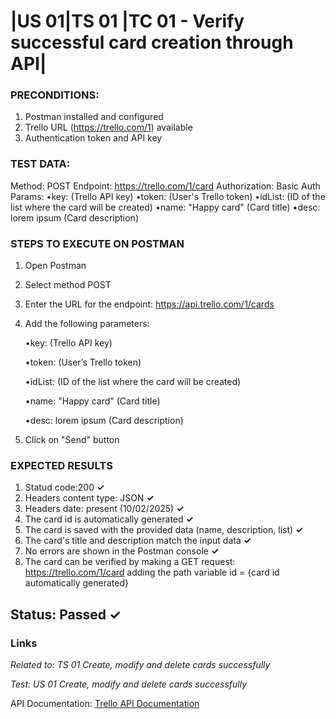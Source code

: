 # |US 01|TS 01 |TC 01 - Verify successful card creation through API| #

### PRECONDITIONS: ###

1. Postman installed and configured
2. Trello URL (https://trello.com/1) available
3. Authentication token and API key

### TEST DATA: ###

Method: POST
Endpoint: https://trello.com/1/card
Authorization: Basic Auth
Params:
        •key: <user-key> (Trello API key)
        •token: <user-token> (User's Trello token)
        •idList: <list-id> (ID of the list where the card will be created)
        •name: "Happy card" (Card title)
        •desc: lorem ipsum (Card description)

### STEPS TO EXECUTE ON POSTMAN ###
1. Open Postman
2. Select method POST
3. Enter the URL for the endpoint: https://api.trello.com/1/cards
4. Add the following parameters:
   
     •key: <user-key> (Trello API key)
   
     •token: <user-token> (User’s Trello token)
   
     •idList: <list-id> (ID of the list where the card will be created)
   
     •name: "Happy card" (Card title)
   
     •desc: lorem ipsum (Card description)
   
5. Click on "Send" button
           
### EXPECTED RESULTS ###
1. Statud code:200     **✓**
2. Headers content type: JSON    **✓** 
3. Headers date: present (10/02/2025)    **✓**
4. The card id is automatically generated   **✓**
5. The card is saved with the provided data (name, description, list)    **✓** 
6. The card's title and description match the input data **✓**
7. No errors are shown in the Postman console   **✓**
8. The card can be verified by making a GET request: https://trello.com/1/card adding the path variable id = {card id automatically generated}

## Status: Passed ✓ ##

### Links ###

*Related to: TS 01 Create, modify and delete cards successfully*

*Test: US 01 Create, modify and delete cards successfully*

API Documentation: [Trello API Documentation](https://developer.atlassian.com/cloud/trello/rest/api-group-actions/#api-group-actions)
